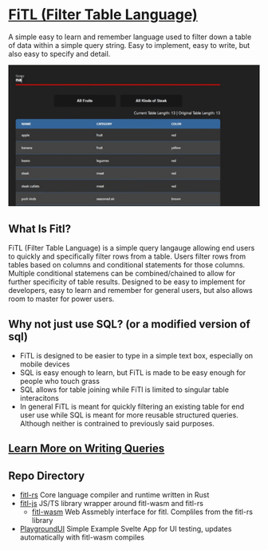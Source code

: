 # [FiTL (Filter Table Language)]("https://fitl.benbarcaskey.com/")

A simple easy to learn and remember language used to filter down a table of data within a simple query string. Easy to implement, easy to write, but also easy to specify and detail.

[![fitl gif example](/PublicSite/src/lib/images/example.gif)](https://fitl.benbarcaskey.com)

## What Is Fitl?

FiTL (Filter Table Language) is a simple query langauge allowing end users to quickly and specifically filter rows from a table. Users filter rows from tables based on columns and conditional statements for those columns. Multiple conditional statemens can be combined/chained to allow for further specificity of table results. Designed to be easy to implement for developers, easy to learn and remember for general users, but also allows room to master for power users.

## Why not just use SQL? (or a modified version of sql)

- FiTL is designed to be easier to type in a simple text box, especially on mobile devices
- SQL is easy enough to learn, but FiTL is made to be easy enough for people who touch grass
- SQL allows for table joining while FiTl is limited to singular table interacitons
- In general FiTL is meant for quickly filtering an existing table for end user use while SQL is meant for more reusable structured queries. Although neither is contrained to previously said purposes.

## [Learn More on Writing Queries](https://fitl.benbarcaskey.com/queries)

## Repo Directory

- [fitl-rs](/fitl-rs) Core language compiler and runtime written in Rust
- [fitl-js](/fitl-js/) JS/TS library wrapper around fitl-wasm and fitl-rs
  - [fitl-wasm](/fitl-js/fitl-wasm/) Web Assmebly interface for fitl. Compliles from the fitl-rs library
- [PlaygroundUI](/PlaygroundUI/) Simple Example Svelte App for UI testing, updates automatically with fitl-wasm compiles
